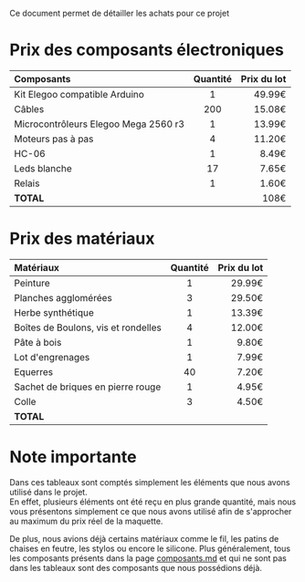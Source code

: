 Ce document permet de détailler les achats pour ce projet

# Prix des composants électroniques

| Composants | Quantité | Prix du lot |
|:-----------|:--------:|------------:|
|Kit Elegoo compatible Arduino|1|49.99€|
|Câbles|200|15.08€|
|Microcontrôleurs Elegoo Mega 2560 r3|1| 13.99€|
|Moteurs pas à pas|4|11.20€|
|HC-06|1|8.49€|
|Leds blanche|17|7.65€|
|Relais|1|1.60€|
|**TOTAL**||108€|

# Prix des matériaux

| Matériaux | Quantité | Prix du lot |
|:-----------|:--------:|-----------:|
|Peinture|1|29.99€|
|Planches agglomérées|3|29.50€|
|Herbe synthétique|1|13.39€|
|Boîtes de Boulons, vis et rondelles|4|12.00€|
|Pâte à bois|1|9.80€|
|Lot d'engrenages|1|7.99€|
|Equerres|40|7.20€|
|Sachet de briques en pierre rouge|1|4.95€|
|Colle|3|4.50€|
|**TOTAL**||

# Note importante

Dans ces tableaux sont comptés simplement les éléments que nous avons utilisé dans le projet.  
En effet, plusieurs éléments ont été reçu en plus grande quantité, mais nous vous présentons simplement ce que nous avons utilisé afin de s'approcher au maximum du prix réel de la maquette.  

De plus, nous avions déjà certains matériaux comme le fil, les patins de chaises en feutre, les stylos ou encore le silicone.
Plus généralement, tous les composants présents dans la page [composants.md](https://github.com/institut-galilee/2020-SmartHomeJA/blob/master/doc/composants.md) et qui ne sont pas dans les tableaux sont des composants que nous possédions déjà.

